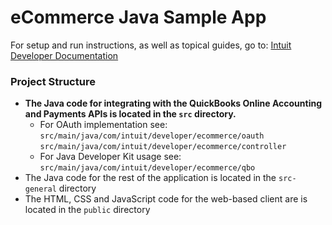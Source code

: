 eCommerce Java Sample App
===


For setup and run instructions, as well as topical guides, go to:
[Intuit Developer Documentation]()


### Project Structure
* **The Java code for integrating with the QuickBooks Online Accounting and Payments APIs is located in the `src` directory.**
    *  For OAuth implementation see:
        `src/main/java/com/intuit/developer/ecommerce/oauth`
        `src/main/java/com/intuit/developer/ecommerce/controller`
    *  For Java Developer Kit usage see:
        `src/main/java/com/intuit/developer/ecommerce/qbo`
* The Java code for the rest of the application is located in the `src-general` directory
* The HTML, CSS and JavaScript code for the web-based client are is located in the `public` directory